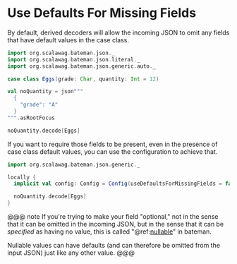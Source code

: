 # Use Defaults For Missing Fields

By default, derived decoders will allow the incoming JSON to omit any fields 
that have default values in the case class.

```scala mdoc:bateman:right
import org.scalawag.bateman.json._
import org.scalawag.bateman.json.literal._
import org.scalawag.bateman.json.generic.auto._

case class Eggs(grade: Char, quantity: Int = 12)

val noQuantity = json"""
  {
    "grade": "A"
  }
""".asRootFocus

noQuantity.decode[Eggs]
```

If you want to require those fields to be present, even in the presence of 
case class default values, you can use the configuration to achieve that.

```scala mdoc:bateman:left
import org.scalawag.bateman.json.generic._

locally {
  implicit val config: Config = Config(useDefaultsForMissingFields = false) 

  noQuantity.decode[Eggs]
}
```

@@@ note
If you're trying to make your field "optional," not in the sense that it 
can be omitted in the incoming JSON, but in the sense that it can be 
_specified_ as having no value, this is called
"@ref:[nullable](../missing.md#nullable)" in bateman.

Nullable values can have defaults (and can therefore be omitted from the 
input JSON) just like any other value.
@@@